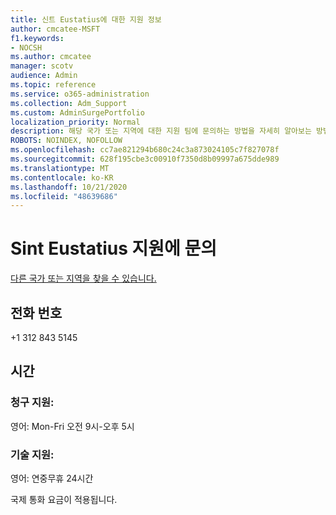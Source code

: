 ```yaml
---
title: 신트 Eustatius에 대한 지원 정보
author: cmcatee-MSFT
f1.keywords:
- NOCSH
ms.author: cmcatee
manager: scotv
audience: Admin
ms.topic: reference
ms.service: o365-administration
ms.collection: Adm_Support
ms.custom: AdminSurgePortfolio
localization_priority: Normal
description: 해당 국가 또는 지역에 대한 지원 팀에 문의하는 방법을 자세히 알아보는 방법을 배워야 합니다.
ROBOTS: NOINDEX, NOFOLLOW
ms.openlocfilehash: cc7ae821294b680c24c3a873024105c7f827078f
ms.sourcegitcommit: 628f195cbe3c00910f7350d8b09997a675dde989
ms.translationtype: MT
ms.contentlocale: ko-KR
ms.lasthandoff: 10/21/2020
ms.locfileid: "48639686"
---
```

# <a name="contact-support-for-sint-eustatius"></a>Sint Eustatius 지원에 문의

[다른 국가 또는 지역을 찾을 수 있습니다.](../contact-support-for-business-products.md)

## <a name="phone-number"></a>전화 번호
+1 312 843 5145

## <a name="hours"></a>시간
### <a name="billing-support"></a>청구 지원:

영어: Mon-Fri 오전 9시-오후 5시

### <a name="technical-support"></a>기술 지원:

영어: 연중무휴 24시간

국제 통화 요금이 적용됩니다.
